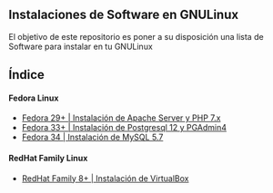 ## Instalaciones de Software en GNULinux

El objetivo de este repositorio es poner a su disposición una lista de Software para instalar en tu GNULinux

## Índice

#### Fedora Linux
- [Fedora 29+ | Instalación de Apache Server y PHP 7.x](https://github.com/arteaprogramar/Linux-Instalaciones/blob/main/Fedora%2029%2B%20%7C%20Instalaci%C3%B3n%20de%20Apache%20Server%20y%20PHP%207.x.md)
- [Fedora 33+ | Instalación de Postgresql 12 y PGAdmin4](https://github.com/arteaprogramar/Linux-Instalaciones/blob/main/Fedora%2033%2B%20%7C%20Instalaci%C3%B3n%20de%20Postgresql%2012%20y%20PGAdmin4.md)
- [Fedora 34 | Instalación de MySQL 5.7](https://github.com/arteaprogramar/Linux-Instalaciones/blob/main/Fedora%2034%20%7C%20Instalaci%C3%B3n%20de%20MySQL%205.7.md)

#### RedHat Family Linux
- [RedHat Family 8+ | Instalación de VirtualBox](https://github.com/arteaprogramar/Linux-Instalaciones/blob/main/RedHat%20Family%208%2B%20%7C%20Instalaci%C3%B3n%20de%20VirtualBox.md)

